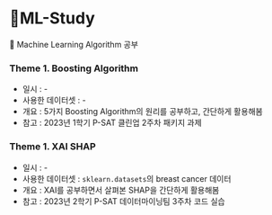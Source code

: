 # ML-Study
🤩 Machine Learning Algorithm 공부

### Theme 1. Boosting Algorithm
- 일시 : -
- 사용한 데이터셋 : -
- 개요 : 5가지 Boosting Algorithm의 원리를 공부하고, 간단하게 활용해봄
- 참고 : 2023년 1학기 P-SAT 클린업 2주차 패키지 과제

### Theme 1. XAI SHAP
- 일시 : -
- 사용한 데이터셋 : ```sklearn.datasets```의 breast cancer 데이터
- 개요 : XAI를 공부하면서 살펴본 SHAP을 간단하게 활용해봄
- 참고 : 2023년 2학기 P-SAT 데이터마이닝팀 3주차 코드 실습


